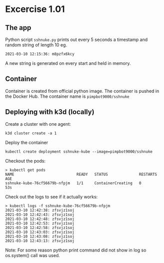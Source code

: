 # Excercise 1.01

## The app
Python script ```sshnuke.py``` prints out every 5 seconds a timestamp and random string of length 10 eg.

```
2021-03-10 12:15:36: m8pzfx6kcy
```
A new string is generated on every start and held in memory.


## Container

Container is created from official python image. The container is pushed in the Docker Hub. The container name is ```pimpbot9000/sshnuke```

## Deploying with k3d (locally)

Create a cluster with one agent:
```
k3d cluster create -a 1
```

Deploy the container
```
kubectl create deployment sshnuke-kube --image=pimpbot9000/sshnuke
```

Checkout the pods:
```
> kubectl get pods
NAME                            READY   STATUS              RESTARTS   AGE
sshnuke-kube-76cf56679b-nfpjm   1/1     ContainerCreating   0          53s
```

Check out the logs to see if it actually works:

```
> kubectl logs -f sshnuke-kube-76cf56679b-nfpjm
2021-03-10 12:42:38: zfsvjz1soj
2021-03-10 12:42:43: zfsvjz1soj
2021-03-10 12:42:48: zfsvjz1soj
2021-03-10 12:42:53: zfsvjz1soj
2021-03-10 12:42:58: zfsvjz1soj
2021-03-10 12:43:03: zfsvjz1soj
2021-03-10 12:43:08: zfsvjz1soj
2021-03-10 12:43:13: zfsvjz1soj
```

Note: For some reason python print command did not show in log so os.system() call was used.


